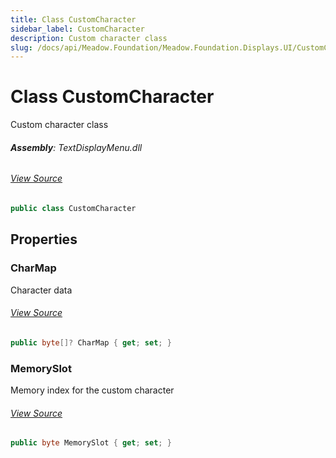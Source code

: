 ```yaml
---
title: Class CustomCharacter
sidebar_label: CustomCharacter
description: Custom character class
slug: /docs/api/Meadow.Foundation/Meadow.Foundation.Displays.UI/CustomCharacter
---
```

# Class CustomCharacter
Custom character class

###### **Assembly**: TextDisplayMenu.dll
###### [View Source](https://github.com/WildernessLabs/Meadow.Foundation.git/blob/develop/Source/Meadow.Foundation.Libraries_and_Frameworks/Displays.TextDisplayMenu/Driver/TextCharacters.cs#L27)
```csharp title="Declaration"
public class CustomCharacter
```
## Properties
### CharMap
Character data
###### [View Source](https://github.com/WildernessLabs/Meadow.Foundation.git/blob/develop/Source/Meadow.Foundation.Libraries_and_Frameworks/Displays.TextDisplayMenu/Driver/TextCharacters.cs#L32)
```csharp title="Declaration"
public byte[]? CharMap { get; set; }
```
### MemorySlot
Memory index for the custom character
###### [View Source](https://github.com/WildernessLabs/Meadow.Foundation.git/blob/develop/Source/Meadow.Foundation.Libraries_and_Frameworks/Displays.TextDisplayMenu/Driver/TextCharacters.cs#L37)
```csharp title="Declaration"
public byte MemorySlot { get; set; }
```
